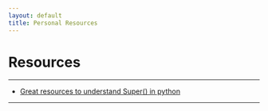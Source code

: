 ```yaml
---
layout: default
title: Personal Resources
---
```


# Resources

---


- [Great resources to understand Super() in python](https://realpython.com/python-super/)


---



